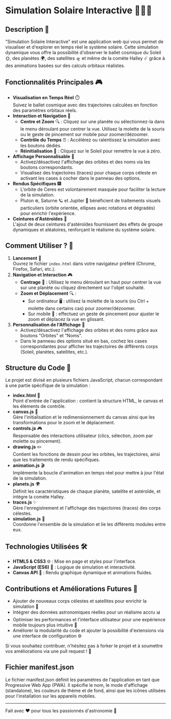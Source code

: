 # Simulation Solaire Interactive 🚀🌌✨

## Description 🌟
"Simulation Solaire Interactive" est une application web qui vous permet de visualiser et d'explorer en temps réel le système solaire. Cette simulation dynamique vous offre la possibilité d'observer le ballet cosmique du Soleil 🌞, des planètes 🌍, des satellites 🛸 et même de la comète Halley ☄️ grâce à des animations basées sur des calculs orbitaux réalistes.

## Fonctionnalités Principales 🎮
- **Visualisation en Temps Réel** ⏱️  
  Suivez le ballet cosmique avec des trajectoires calculées en fonction des paramètres orbitaux réels.  
- **Interaction et Navigation** 🎯  
  - **Centre et Zoom** 🔍 : Cliquez sur une planète ou sélectionnez-la dans le menu déroulant pour centrer la vue. Utilisez la molette de la souris ou le geste de pincement sur mobile pour zoomer/dézoomer.  
  - **Contrôle du Temps** ⏰ : Accélérez ou ralentissez la simulation avec les boutons dédiés.  
  - **Réinitialisation** 🔄 : Cliquez sur le Soleil pour remettre la vue à zéro.
- **Affichage Personnalisable** 🎨  
  - Activez/désactivez l'affichage des orbites et des noms via les boutons correspondants.  
  - Visualisez des trajectoires (traces) pour chaque corps céleste en activant les cases à cocher dans le panneau des options.
- **Rendus Spécifiques** 🎆  
  - L'orbite de Ceres est volontairement masquée pour faciliter la lecture de la simulation.  
  - Pluton ❄️, Saturne 🪐 et Jupiter 🌟 bénéficient de traitements visuels particuliers (orbite orientée, ellipses avec rotations et dégradés) pour enrichir l'expérience.
- **Ceintures d'Astéroïdes** 💫  
  L'ajout de deux ceintures d'astéroïdes fournissent des effets de groupe dynamiques et aléatoires, renforçant le réalisme du système solaire.

## Comment Utiliser ? 🎯
1. **Lancement** 🚀  
   Ouvrez le fichier `index.html` dans votre navigateur préféré (Chrome, Firefox, Safari, etc.).
2. **Navigation et Interaction** 🎮  
   - **Centrage** 🎯 : Utilisez le menu déroulant en haut pour centrer la vue sur une planète ou cliquez directement sur l'objet souhaité.  
   - **Zoom et Déplacement** 🔍 :  
     - Sur ordinateur 🖥️ : utilisez la molette de la souris (ou Ctrl + molette dans certains cas) pour zoomer/dézoomer.  
     - Sur mobile 📱 : effectuez un geste de pincement pour ajuster le zoom et déplacez la vue en glissant.
3. **Personnalisation de l'Affichage** 🎨  
   - Activez/désactivez l'affichage des orbites et des noms grâce aux boutons "Orbites" et "Noms".  
   - Dans le panneau des options situé en bas, cochez les cases correspondantes pour afficher les trajectoires de différents corps (Soleil, planètes, satellites, etc.).

## Structure du Code 📁
Le projet est divisé en plusieurs fichiers JavaScript, chacun correspondant à une partie spécifique de la simulation :
- **index.html** 📄  
  Point d'entrée de l'application : contient la structure HTML, le canvas et les éléments de contrôle.
- **canvas.js** 🎨  
  Gère l'initialisation et le redimensionnement du canvas ainsi que les transformations pour le zoom et le déplacement.
- **controls.js** 🎮  
  Responsable des interactions utilisateur (clics, sélection, zoom par molette ou pincement).
- **drawing.js** ✏️  
  Contient les fonctions de dessin pour les orbites, les trajectoires, ainsi que les traitements de rendu spécifiques.
- **animation.js** 🎬  
  Implémente la boucle d'animation en temps réel pour mettre à jour l'état de la simulation.
- **planets.js** 🌍  
  Définit les caractéristiques de chaque planète, satellite et astéroïde, et intègre la comète Halley.
- **traces.js** ✨  
  Gère l'enregistrement et l'affichage des trajectoires (traces) des corps célestes.
- **simulation.js** 🎯  
  Coordonne l'ensemble de la simulation et lie les différents modules entre eux.

## Technologies Utilisées 🛠️
- **HTML5 & CSS3** 🌐 : Mise en page et styles pour l'interface.
- **JavaScript (ES6)** 📜 : Logique de simulation et interactivité.
- **Canvas API** 🎨 : Rendu graphique dynamique et animations fluides.

## Contributions et Améliorations Futures 🚀
- Ajouter de nouveaux corps célestes et satellites pour enrichir la simulation 🌠
- Intégrer des données astronomiques réelles pour un réalisme accru 📊
- Optimiser les performances et l'interface utilisateur pour une expérience mobile toujours plus intuitive 📱
- Améliorer la modularité du code et ajouter la possibilité d'extensions via une interface de configuration ⚙️

Si vous souhaitez contribuer, n'hésitez pas à forker le projet et à soumettre vos améliorations via une pull request ! 🤝

## Fichier manifest.json
Le fichier manifest.json définit les paramètres de l'application en tant que Progressive Web App (PWA). Il spécifie le nom, le mode d'affichage (standalone), les couleurs de thème et de fond, ainsi que les icônes utilisées pour l'installation sur les appareils mobiles.

---

Fait avec ❤️ pour tous les passionnés d'astronomie 🌟

